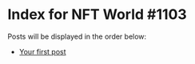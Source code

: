 # Index for NFT World #1103
Posts will be displayed in the order below:

- [Your first post](./001-first.md)


